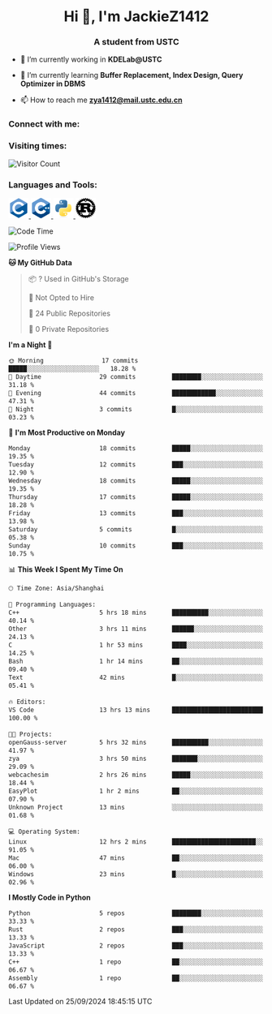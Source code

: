 <h1 align="center">Hi 👋, I'm JackieZ1412</h1>
<h3 align="center">A student from USTC</h3>

- 🔭 I’m currently working in **KDELab@USTC**

- 🌱 I’m currently learning **Buffer Replacement, Index Design, Query Optimizer in DBMS**

- 📫 How to reach me **zya1412@mail.ustc.edu.cn**

<h3 align="left">Connect with me:</h3>
<p align="left">
</p>

<h3 align="left">Visiting times:</h3>
<p align="left">
</p>

![Visitor Count](https://profile-counter.glitch.me/Christmas/count.svg)

<h3 align="left">Languages and Tools:</h3>
<p align="left"> <a href="https://www.cprogramming.com/" target="_blank" rel="noreferrer"> <img src="https://raw.githubusercontent.com/devicons/devicon/master/icons/c/c-original.svg" alt="c" width="40" height="40"/> </a> <a href="https://www.w3schools.com/cpp/" target="_blank" rel="noreferrer"> <img src="https://raw.githubusercontent.com/devicons/devicon/master/icons/cplusplus/cplusplus-original.svg" alt="cplusplus" width="40" height="40"/> </a> <a href="https://www.python.org" target="_blank" rel="noreferrer"> <img src="https://raw.githubusercontent.com/devicons/devicon/master/icons/python/python-original.svg" alt="python" width="40" height="40"/> </a> <a href="https://www.rust-lang.org" target="_blank" rel="noreferrer"> <img src="https://raw.githubusercontent.com/devicons/devicon/master/icons/rust/rust-plain.svg" alt="rust" width="40" height="40"/> </a> </p>



<!--START_SECTION:waka-->
![Code Time](http://img.shields.io/badge/Code%20Time-918%20hrs%2058%20mins-blue)

![Profile Views](http://img.shields.io/badge/Profile%20Views-0-blue)

**🐱 My GitHub Data** 

> 📦 ? Used in GitHub's Storage 
 > 
> 🚫 Not Opted to Hire
 > 
> 📜 24 Public Repositories 
 > 
> 🔑 0 Private Repositories 
 > 
**I'm a Night 🦉** 

```text
🌞 Morning                17 commits          █████░░░░░░░░░░░░░░░░░░░░   18.28 % 
🌆 Daytime                29 commits          ████████░░░░░░░░░░░░░░░░░   31.18 % 
🌃 Evening                44 commits          ████████████░░░░░░░░░░░░░   47.31 % 
🌙 Night                  3 commits           █░░░░░░░░░░░░░░░░░░░░░░░░   03.23 % 
```
📅 **I'm Most Productive on Monday** 

```text
Monday                   18 commits          █████░░░░░░░░░░░░░░░░░░░░   19.35 % 
Tuesday                  12 commits          ███░░░░░░░░░░░░░░░░░░░░░░   12.90 % 
Wednesday                18 commits          █████░░░░░░░░░░░░░░░░░░░░   19.35 % 
Thursday                 17 commits          █████░░░░░░░░░░░░░░░░░░░░   18.28 % 
Friday                   13 commits          ███░░░░░░░░░░░░░░░░░░░░░░   13.98 % 
Saturday                 5 commits           █░░░░░░░░░░░░░░░░░░░░░░░░   05.38 % 
Sunday                   10 commits          ███░░░░░░░░░░░░░░░░░░░░░░   10.75 % 
```


📊 **This Week I Spent My Time On** 

```text
🕑︎ Time Zone: Asia/Shanghai

💬 Programming Languages: 
C++                      5 hrs 18 mins       ██████████░░░░░░░░░░░░░░░   40.14 % 
Other                    3 hrs 11 mins       ██████░░░░░░░░░░░░░░░░░░░   24.13 % 
C                        1 hr 53 mins        ████░░░░░░░░░░░░░░░░░░░░░   14.25 % 
Bash                     1 hr 14 mins        ██░░░░░░░░░░░░░░░░░░░░░░░   09.40 % 
Text                     42 mins             █░░░░░░░░░░░░░░░░░░░░░░░░   05.41 % 

🔥 Editors: 
VS Code                  13 hrs 13 mins      █████████████████████████   100.00 % 

🐱‍💻 Projects: 
openGauss-server         5 hrs 32 mins       ██████████░░░░░░░░░░░░░░░   41.97 % 
zya                      3 hrs 50 mins       ███████░░░░░░░░░░░░░░░░░░   29.09 % 
webcachesim              2 hrs 26 mins       █████░░░░░░░░░░░░░░░░░░░░   18.44 % 
EasyPlot                 1 hr 2 mins         ██░░░░░░░░░░░░░░░░░░░░░░░   07.90 % 
Unknown Project          13 mins             ░░░░░░░░░░░░░░░░░░░░░░░░░   01.68 % 

💻 Operating System: 
Linux                    12 hrs 2 mins       ███████████████████████░░   91.05 % 
Mac                      47 mins             ██░░░░░░░░░░░░░░░░░░░░░░░   06.00 % 
Windows                  23 mins             █░░░░░░░░░░░░░░░░░░░░░░░░   02.96 % 
```

**I Mostly Code in Python** 

```text
Python                   5 repos             ████████░░░░░░░░░░░░░░░░░   33.33 % 
Rust                     2 repos             ███░░░░░░░░░░░░░░░░░░░░░░   13.33 % 
JavaScript               2 repos             ███░░░░░░░░░░░░░░░░░░░░░░   13.33 % 
C++                      1 repo              ██░░░░░░░░░░░░░░░░░░░░░░░   06.67 % 
Assembly                 1 repo              ██░░░░░░░░░░░░░░░░░░░░░░░   06.67 % 
```




 Last Updated on 25/09/2024 18:45:15 UTC
<!--END_SECTION:waka-->
